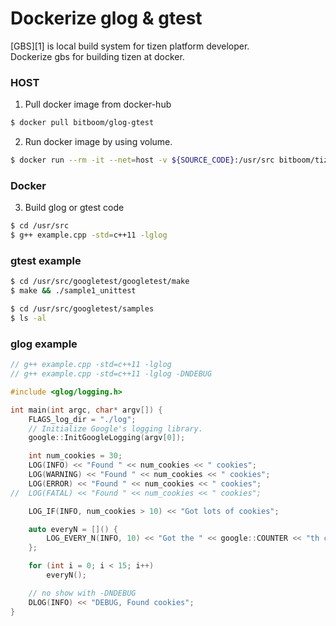 # Dockerize glog & gtest

[GBS][1] is local build system for tizen platform developer.  
Dockerize gbs for building tizen at docker.

### HOST
1. Pull docker image from docker-hub
```sh
$ docker pull bitboom/glog-gtest
```

2. Run docker image by using volume.
```sh
$ docker run --rm -it --net=host -v ${SOURCE_CODE}:/usr/src bitboom/tizen-gbs /bin/bash
```
### Docker
3. Build glog or gtest code
```sh
$ cd /usr/src
$ g++ example.cpp -std=c++11 -lglog
```

### gtest example
```sh
$ cd /usr/src/googletest/googletest/make
$ make && ./sample1_unittest

$ cd /usr/src/googletest/samples
$ ls -al
```

### glog example
```cpp
// g++ example.cpp -std=c++11 -lglog
// g++ example.cpp -std=c++11 -lglog -DNDEBUG

#include <glog/logging.h>

int main(int argc, char* argv[]) {
	FLAGS_log_dir = "./log";
	// Initialize Google's logging library.
	google::InitGoogleLogging(argv[0]);

	int num_cookies = 30;
	LOG(INFO) << "Found " << num_cookies << " cookies";
	LOG(WARNING) << "Found " << num_cookies << " cookies";
	LOG(ERROR) << "Found " << num_cookies << " cookies";
//	LOG(FATAL) << "Found " << num_cookies << " cookies";

	LOG_IF(INFO, num_cookies > 10) << "Got lots of cookies";

	auto everyN = []() {
		LOG_EVERY_N(INFO, 10) << "Got the " << google::COUNTER << "th cookie";
	};

	for (int i = 0; i < 15; i++)
		everyN();

	// no show with -DNDEBUG
	DLOG(INFO) << "DEBUG, Found cookies";
}
```
